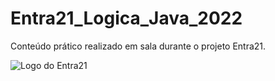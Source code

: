 # Entra21_Logica_Java_2022
Conteúdo prático realizado em sala durante o projeto Entra21.

![Logo do Entra21](https://cdn.sonicadigital.com.br/entra21/storage/header/257/original-61f8610472d4f.png)
